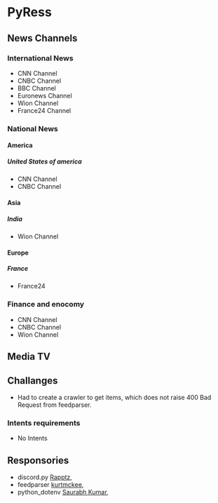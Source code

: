 # PyRess

## News Channels

### International News

*   CNN Channel
*   CNBC Channel
*   BBC Channel
*   Euronews Channel
*   Wion Channel
*   France24 Channel

###     National News

#### America

##### United States of america

*   CNN Channel
*   CNBC Channel

#### Asia

##### India

*   Wion Channel

#### Europe

##### France

*   France24

###     Finance and enocomy

*   CNN Channel
*   CNBC Channel
*   Wion Channel

## Media TV

##  Challanges


*  Had to create a crawler to get items, which does not raise 400 Bad Request from feedparser.

### Intents requirements

*   No Intents

## Responsories

- discord.py [Rapptz](https://github.com/Rapptz/discord.py),  <br>
- feedparser [kurtmckee](https://github.com/kurtmckee/feedparser),<br>
- python_dotenv [Saurabh Kumar](https://github.com/motdotla/dotenv),<br>